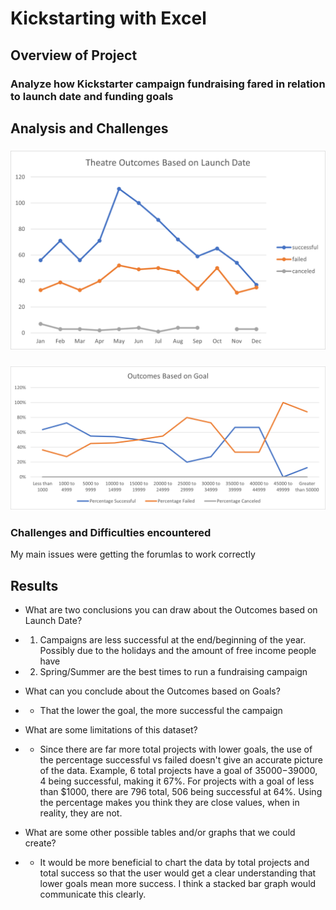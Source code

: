 # Kickstarting with Excel

## Overview of Project

### Analyze how Kickstarter campaign fundraising fared in relation to launch date and funding goals

## Analysis and Challenges

### ![Theatre_Outcomes_vs_Launch.png](https://github.com/laurenneidhardt/Kickstarting_With_Excel/blob/main/Theatre_Outcomes_vs_Launch.png)

### ![Outcomes_vs_Goals.png](https://github.com/laurenneidhardt/Kickstarting_With_Excel/blob/main/Outcomes_vs_Goals.png)

### Challenges and Difficulties encountered
My main issues were getting the forumlas to work correctly

## Results

- What are two conclusions you can draw about the Outcomes based on Launch Date? 
-   1. Campaigns are less successful at the end/beginning of the year. Possibly due to the holidays and the amount of free income people have 
-   2. Spring/Summer are the best times to run a fundraising campaign

- What can you conclude about the Outcomes based on Goals? 
- * That the lower the goal, the more successful the campaign

- What are some limitations of this dataset? 
-  * Since there are far more total projects with lower goals, the use of the percentage successful vs failed doesn't give an accurate picture of the data. Example, 6 total projects have a goal of $35000-$39000, 4 being successful, making it 67%. For projects with a goal of less than $1000, there are 796 total, 506 being successful at 64%. Using the percentage makes you think they are close values, when in reality, they are not.

- What are some other possible tables and/or graphs that we could create? 
-  * It would be more beneficial to chart the data by total projects and total success so that the user would get a clear understanding that lower goals mean more success. I think a stacked bar graph would communicate this clearly. 

